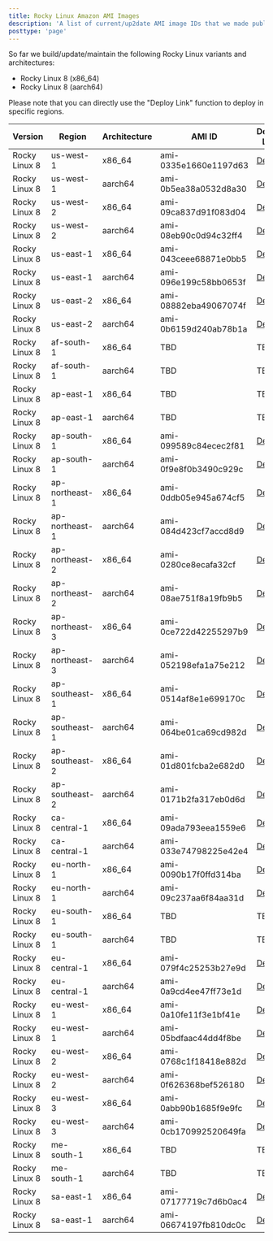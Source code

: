 ```yaml
---
title: Rocky Linux Amazon AMI Images
description: 'A list of current/up2date AMI image IDs that we made public.'
posttype: 'page'
---
```


So far we build/update/maintain the following Rocky Linux variants and architectures:

- Rocky Linux 8 (x86_64)
- Rocky Linux 8 (aarch64)

Please note that you can directly use the "Deploy Link" function to deploy in specific regions.

| Version       | Region         | Architecture | AMI ID                | Deploy Link                                                                                                          |
| ------------- | -------------- | ------------ | --------------------- | -------------------------------------------------------------------------------------------------------------------- |
| Rocky Linux 8 | us-west-1      | x86_64       | ami-0335e1660e1197d63 | [Deploy](https://console.aws.amazon.com/ec2/v2/home?region=us-west-1#LaunchInstanceWizard:ami=ami-0335e1660e1197d63) |
| Rocky Linux 8 | us-west-1      | aarch64      | ami-0b5ea38a0532d8a30 | [Deploy](https://console.aws.amazon.com/ec2/v2/home?region=us-west-1#LaunchInstanceWizard:ami=ami-0b5ea38a0532d8a30) |
| Rocky Linux 8 | us-west-2      | x86_64       | ami-09ca837d91f083d04 | [Deploy](https://console.aws.amazon.com/ec2/v2/home?region=us-west-1#LaunchInstanceWizard:ami=ami-09ca837d91f083d04) |
| Rocky Linux 8 | us-west-2      | aarch64      | ami-08eb90c0d94c32ff4 | [Deploy](https://console.aws.amazon.com/ec2/v2/home?region=us-west-1#LaunchInstanceWizard:ami=ami-08eb90c0d94c32ff4) |
| Rocky Linux 8 | us-east-1      | x86_64       | ami-043ceee68871e0bb5 | [Deploy](https://console.aws.amazon.com/ec2/v2/home?region=us-west-1#LaunchInstanceWizard:ami=ami-043ceee68871e0bb5) |
| Rocky Linux 8 | us-east-1      | aarch64      | ami-096e199c58bb0653f | [Deploy](https://console.aws.amazon.com/ec2/v2/home?region=us-west-1#LaunchInstanceWizard:ami=ami-096e199c58bb0653f) |
| Rocky Linux 8 | us-east-2      | x86_64       | ami-08882eba49067074f | [Deploy](https://console.aws.amazon.com/ec2/v2/home?region=us-west-1#LaunchInstanceWizard:ami=ami-08882eba49067074f) |
| Rocky Linux 8 | us-east-2      | aarch64      | ami-0b6159d240ab78b1a | [Deploy](https://console.aws.amazon.com/ec2/v2/home?region=us-west-1#LaunchInstanceWizard:ami=ami-0b6159d240ab78b1a) |
| Rocky Linux 8 | af-south-1     | x86_64       | TBD                   | TBD                                                                                                                  |
| Rocky Linux 8 | af-south-1     | aarch64      | TBD                   | TBD                                                                                                                  |
| Rocky Linux 8 | ap-east-1      | x86_64       | TBD                   | TBD                                                                                                                  |
| Rocky Linux 8 | ap-east-1      | aarch64      | TBD                   | TBD                                                                                                                  |
| Rocky Linux 8 | ap-south-1     | x86_64       | ami-099589c84ecec2f81 | [Deploy](https://console.aws.amazon.com/ec2/v2/home?region=us-west-1#LaunchInstanceWizard:ami=ami-099589c84ecec2f81) |
| Rocky Linux 8 | ap-south-1     | aarch64      | ami-0f9e8f0b3490c929c | [Deploy](https://console.aws.amazon.com/ec2/v2/home?region=us-west-1#LaunchInstanceWizard:ami=ami-0f9e8f0b3490c929c) |
| Rocky Linux 8 | ap-northeast-1 | x86_64       | ami-0ddb05e945a674cf5 | [Deploy](https://console.aws.amazon.com/ec2/v2/home?region=us-west-1#LaunchInstanceWizard:ami=ami-0ddb05e945a674cf5) |
| Rocky Linux 8 | ap-northeast-1 | aarch64      | ami-084d423cf7accd8d9 | [Deploy](https://console.aws.amazon.com/ec2/v2/home?region=us-west-1#LaunchInstanceWizard:ami=ami-084d423cf7accd8d9) |
| Rocky Linux 8 | ap-northeast-2 | x86_64       | ami-0280ce8ecafa32cf  | [Deploy](https://console.aws.amazon.com/ec2/v2/home?region=us-west-1#LaunchInstanceWizard:ami=ami-0280ce8ecafa32cf)  |
| Rocky Linux 8 | ap-northeast-2 | aarch64      | ami-08ae751f8a19fb9b5 | [Deploy](https://console.aws.amazon.com/ec2/v2/home?region=us-west-1#LaunchInstanceWizard:ami=ami-08ae751f8a19fb9b5) |
| Rocky Linux 8 | ap-northeast-3 | x86_64       | ami-0ce722d42255297b9 | [Deploy](https://console.aws.amazon.com/ec2/v2/home?region=us-west-1#LaunchInstanceWizard:ami=ami-0ce722d42255297b9) |
| Rocky Linux 8 | ap-northeast-3 | aarch64      | ami-052198efa1a75e212 | [Deploy](https://console.aws.amazon.com/ec2/v2/home?region=us-west-1#LaunchInstanceWizard:ami=ami-052198efa1a75e212) |
| Rocky Linux 8 | ap-southeast-1 | x86_64       | ami-0514af8e1e699170c | [Deploy](https://console.aws.amazon.com/ec2/v2/home?region=us-west-1#LaunchInstanceWizard:ami=ami-0514af8e1e699170c) |
| Rocky Linux 8 | ap-southeast-1 | aarch64      | ami-064be01ca69cd982d | [Deploy](https://console.aws.amazon.com/ec2/v2/home?region=us-west-1#LaunchInstanceWizard:ami=ami-064be01ca69cd982d) |
| Rocky Linux 8 | ap-southeast-2 | x86_64       | ami-01d801fcba2e682d0 | [Deploy](https://console.aws.amazon.com/ec2/v2/home?region=us-west-1#LaunchInstanceWizard:ami=ami-01d801fcba2e682d0) |
| Rocky Linux 8 | ap-southeast-2 | aarch64      | ami-0171b2fa317eb0d6d | [Deploy](https://console.aws.amazon.com/ec2/v2/home?region=us-west-1#LaunchInstanceWizard:ami=ami-0171b2fa317eb0d6d) |
| Rocky Linux 8 | ca-central-1   | x86_64       | ami-09ada793eea1559e6 | [Deploy](https://console.aws.amazon.com/ec2/v2/home?region=us-west-1#LaunchInstanceWizard:ami=ami-09ada793eea1559e6) |
| Rocky Linux 8 | ca-central-1   | aarch64      | ami-033e74798225e42e4 | [Deploy](https://console.aws.amazon.com/ec2/v2/home?region=us-west-1#LaunchInstanceWizard:ami=ami-033e74798225e42e4) |
| Rocky Linux 8 | eu-north-1     | x86_64       | ami-0090b17f0ffd314ba | [Deploy](https://console.aws.amazon.com/ec2/v2/home?region=us-west-1#LaunchInstanceWizard:ami=ami-0090b17f0ffd314ba) |
| Rocky Linux 8 | eu-north-1     | aarch64      | ami-09c237aa6f84aa31d | [Deploy](https://console.aws.amazon.com/ec2/v2/home?region=us-west-1#LaunchInstanceWizard:ami=ami-09c237aa6f84aa31d) |
| Rocky Linux 8 | eu-south-1     | x86_64       | TBD                   | TBD                                                                                                                  |
| Rocky Linux 8 | eu-south-1     | aarch64      | TBD                   | TBD                                                                                                                  |
| Rocky Linux 8 | eu-central-1   | x86_64       | ami-079f4c25253b27e9d | [Deploy](https://console.aws.amazon.com/ec2/v2/home?region=us-west-1#LaunchInstanceWizard:ami=ami-079f4c25253b27e9d) |
| Rocky Linux 8 | eu-central-1   | aarch64      | ami-0a9cd4ee47ff73e1d | [Deploy](https://console.aws.amazon.com/ec2/v2/home?region=us-west-1#LaunchInstanceWizard:ami=ami-0a9cd4ee47ff73e1d) |
| Rocky Linux 8 | eu-west-1      | x86_64       | ami-0a10fe11f3e1bf41e | [Deploy](https://console.aws.amazon.com/ec2/v2/home?region=us-west-1#LaunchInstanceWizard:ami=ami-0a10fe11f3e1bf41e) |
| Rocky Linux 8 | eu-west-1      | aarch64      | ami-05bdfaac44dd4f8be | [Deploy](https://console.aws.amazon.com/ec2/v2/home?region=us-west-1#LaunchInstanceWizard:ami=ami-05bdfaac44dd4f8be) |
| Rocky Linux 8 | eu-west-2      | x86_64       | ami-0768c1f18418e882d | [Deploy](https://console.aws.amazon.com/ec2/v2/home?region=us-west-1#LaunchInstanceWizard:ami=ami-0768c1f18418e882d) |
| Rocky Linux 8 | eu-west-2      | aarch64      | ami-0f626368bef526180 | [Deploy](https://console.aws.amazon.com/ec2/v2/home?region=us-west-1#LaunchInstanceWizard:ami=ami-0f626368bef526180) |
| Rocky Linux 8 | eu-west-3      | x86_64       | ami-0abb90b1685f9e9fc | [Deploy](https://console.aws.amazon.com/ec2/v2/home?region=us-west-1#LaunchInstanceWizard:ami=ami-0abb90b1685f9e9fc) |
| Rocky Linux 8 | eu-west-3      | aarch64      | ami-0cb170992520649fa | [Deploy](https://console.aws.amazon.com/ec2/v2/home?region=us-west-1#LaunchInstanceWizard:ami=ami-0cb170992520649fa) |
| Rocky Linux 8 | me-south-1     | x86_64       | TBD                   | TBD                                                                                                                  |
| Rocky Linux 8 | me-south-1     | aarch64      | TBD                   | TBD                                                                                                                  |
| Rocky Linux 8 | sa-east-1      | x86_64       | ami-07177719c7d6b0ac4 | [Deploy](https://console.aws.amazon.com/ec2/v2/home?region=us-west-1#LaunchInstanceWizard:ami=ami-07177719c7d6b0ac4) |
| Rocky Linux 8 | sa-east-1      | aarch64      | ami-06674197fb810dc0c | [Deploy](https://console.aws.amazon.com/ec2/v2/home?region=us-west-1#LaunchInstanceWizard:ami=ami-06674197fb810dc0c) |
